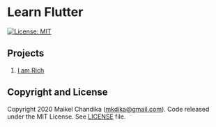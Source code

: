 # Learn Flutter

[![License: MIT](https://img.shields.io/badge/License-MIT-blue.svg)](/LICENSE)


## Projects

1. [I am Rich](/projects/i_am_rich/)

## Copyright and License

Copyright 2020 Maikel Chandika (mkdika@gmail.com). Code released under the MIT License. See [LICENSE](/LICENSE) file.

